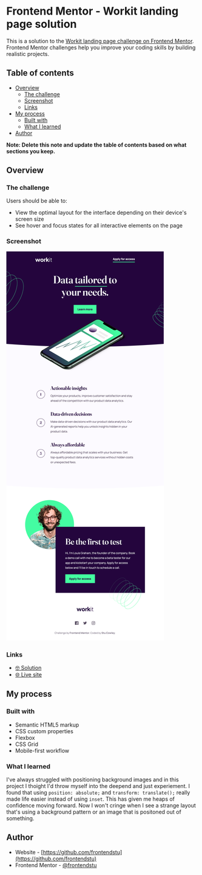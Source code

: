 # Frontend Mentor - Workit landing page solution

This is a solution to the [Workit landing page challenge on Frontend Mentor](https://www.frontendmentor.io/challenges/workit-landing-page-2fYnyle5lu). Frontend Mentor challenges help you improve your coding skills by building realistic projects.

## Table of contents

- [Overview](#overview)
  - [The challenge](#the-challenge)
  - [Screenshot](#screenshot)
  - [Links](#links)
- [My process](#my-process)
  - [Built with](#built-with)
  - [What I learned](#what-i-learned)
- [Author](#author)

**Note: Delete this note and update the table of contents based on what sections you keep.**

## Overview

### The challenge

Users should be able to:

- View the optimal layout for the interface depending on their device's screen size
- See hover and focus states for all interactive elements on the page

### Screenshot

![](./screenshot.png)

### Links

- [🤓 Solution](https://github.com/frontendstu/workit-landing-page)
- [🌐 Live site](https://frontendstu.github.io/workit-landing-page/)

## My process

### Built with

- Semantic HTML5 markup
- CSS custom properties
- Flexbox
- CSS Grid
- Mobile-first workflow

### What I learned

I've always struggled with positioning background images and in this project I thoight I'd throw myself into the deepend and just experiement. I found that using `position: absolute;` and `transform: translate();` really made life easier instead of using `inset`. This has given me heaps of confidence moving forward. Now I won't cringe when I see a strange layout that's using a background pattern or an image that is positoned out of something.

## Author

- Website - [https://github.com/frontendstu](https://github.com/frontendstu)
- Frontend Mentor - [@frontendstu](https://www.frontendmentor.io/profile/frontendstu)
